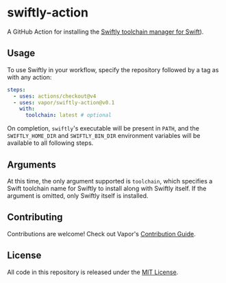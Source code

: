 # swiftly-action

A GitHub Action for installing the [Swiftly toolchain manager for Swift](https://swift-server.github.io/swiftly/)).

## Usage

To use Swiftly in your workflow, specify the repository followed by a tag as with any action:

```yaml
steps:
  - uses: actions/checkout@v4
  - uses: vapor/swiftly-action@v0.1
    with:
      toolchain: latest # optional
```

On completion, `swiftly`'s executable will be present in `PATH`, and the `SWIFTLY_HOME_DIR` and `SWIFTLY_BIN_DIR` environment variables will be available to all following steps.

## Arguments

At this time, the only argument supported is `toolchain`, which specifies a Swift toolchain name for Swiftly to install along with Swiftly itself. If the argument is omitted, only Swiftly itself is installed.

## Contributing

Contributions are welcome! Check out Vapor's [Contribution Guide](https://github.com/vapor/.github/blob/main/CONTRIBUTING.md).

## License

All code in this repository is released under the [MIT License](https://github.com/vapor/swiftly-action/blob/main/LICENSE).
